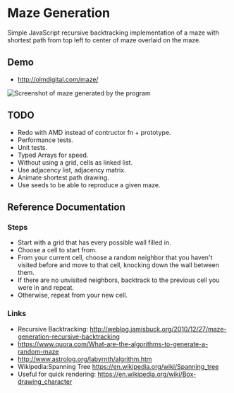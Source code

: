 # Maze Generation #

Simple JavaScript recursive backtracking implementation of a maze with shortest path from top left to center of maze overlaid on the maze.

## Demo ##

- http://olmdigital.com/maze/

![Screenshot of maze generated by the program](http://olmdigital.com/maze/screenshot.png)

## TODO ##

- Redo with AMD instead of contructor fn + prototype.
- Performance tests.
- Unit tests.
- Typed Arrays for speed.
- Without using a grid, cells as linked list.
- Use adjacency list, adjacency matrix.
- Animate shortest path drawing.
- Use seeds to be able to reproduce a given maze.

## Reference Documentation ##

### Steps ###

- Start with a grid that has every possible wall filled in.
- Choose a cell to start from.
- From your current cell, choose a random neighbor that you haven't visited before and move to that cell, knocking down the wall between them.
- If there are no unvisited neighbors, backtrack to the previous cell you were in and repeat.
- Otherwise, repeat from your new cell.

### Links ###

- Recursive Backtracking: http://weblog.jamisbuck.org/2010/12/27/maze-generation-recursive-backtracking
- https://www.quora.com/What-are-the-algorithms-to-generate-a-random-maze
- http://www.astrolog.org/labyrnth/algrithm.htm
- Wikipedia:Spanning Tree https://en.wikipedia.org/wiki/Spanning_tree
- Useful for quick rendering: https://en.wikipedia.org/wiki/Box-drawing_character
